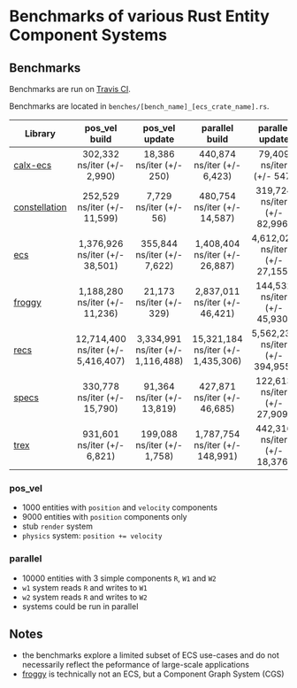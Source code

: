 # Benchmarks of various Rust Entity Component Systems

## Benchmarks
Benchmarks are run on [Travis CI](https://travis-ci.org/lschmierer/ecs_bench/).

Benchmarks are located in `benches/[bench_name]_[ecs_crate_name].rs`.

 Library         | pos_vel build                 | pos_vel update                 | parallel build                 | parallel update
 --------------- |:-----------------------------:|:------------------------------:|:------------------------------:|:--------------------------------:
 [calx-ecs]      | 302,332 ns/iter (+/- 2,990)      | 18,386 ns/iter (+/- 250)      | 440,874 ns/iter (+/- 6,423)      | 79,409 ns/iter (+/- 547)
 [constellation] | 252,529 ns/iter (+/- 11,599) | 7,729 ns/iter (+/- 56) | 480,754 ns/iter (+/- 14,587) | 319,724 ns/iter (+/- 82,996)
 [ecs]           | 1,376,926 ns/iter (+/- 38,501)           | 355,844 ns/iter (+/- 7,622)           | 1,408,404 ns/iter (+/- 26,887)           | 4,612,026 ns/iter (+/- 27,155)
 [froggy]        | 1,188,280 ns/iter (+/- 11,236)        | 21,173 ns/iter (+/- 329)        | 2,837,011 ns/iter (+/- 46,421)        | 144,532 ns/iter (+/- 45,930)
 [recs]          | 12,714,400 ns/iter (+/- 5,416,407)          | 3,334,991 ns/iter (+/- 1,116,488)          | 15,321,184 ns/iter (+/- 1,435,306)          | 5,562,233 ns/iter (+/- 394,955)
 [specs]         | 330,778 ns/iter (+/- 15,790)         | 91,364 ns/iter (+/- 13,819)         | 427,871 ns/iter (+/- 46,685)         | 122,613 ns/iter (+/- 27,909)
 [trex]          | 931,601 ns/iter (+/- 6,821)          | 199,088 ns/iter (+/- 1,758)          | 1,787,754 ns/iter (+/- 148,991)          | 442,316 ns/iter (+/- 18,376)

[calx-ecs]: https://github.com/rsaarelm/calx-ecs
[constellation]: https://github.com/TomGillen/constellation/
[ecs]: https://github.com/HeroesGrave/ecs-rs
[froggy]: https://github.com/kvark/froggy
[recs]: https://github.com/andybarron/rustic-ecs
[specs]: https://github.com/slide-rs/specs
[trex]: https://github.com/rcolinray/trex

### pos_vel
 * 1000 entities with `position` and `velocity` components
 * 9000 entities with `position` components only
 * stub `render` system
 * `physics` system: `position += velocity`

### parallel
 * 10000 entities with 3 simple components `R`, `W1` and `W2`
 * `w1` system reads `R` and writes to `W1`
 * `w2` system reads `R` and writes to `W2`
 * systems could be run in parallel

## Notes
 * the benchmarks explore a limited subset of ECS use-cases and do not necessarily reflect the peformance of large-scale applications
 * [froggy](https://github.com/kvark/froggy) is technically not an ECS, but a Component Graph System (CGS)

